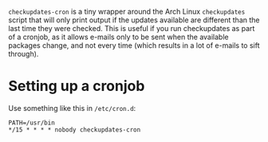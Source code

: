 `checkupdates-cron` is a tiny wrapper around the Arch Linux `checkupdates`
script that will only print output if the updates available are different than
the last time they were checked. This is useful if you run checkupdates as part
of a cronjob, as it allows e-mails only to be sent when the available packages
change, and not every time (which results in a lot of e-mails to sift through).

# Setting up a cronjob

Use something like this in `/etc/cron.d`:

    PATH=/usr/bin
    */15 * * * * nobody checkupdates-cron
